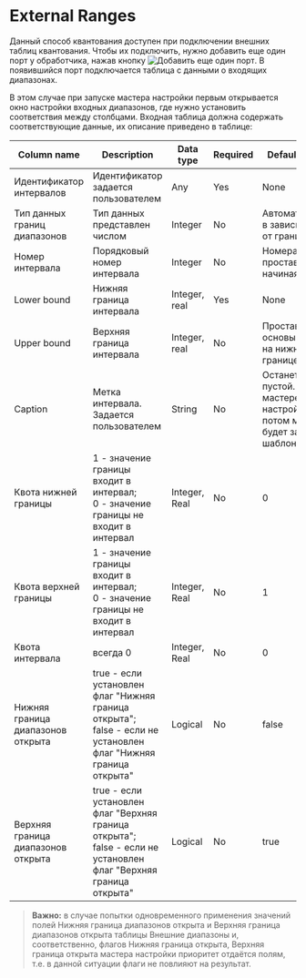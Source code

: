 # External Ranges

Данный способ квантования доступен при подключении внешних таблиц квантования. Чтобы их подключить, нужно добавить еще один порт у обработчика, нажав кнопку ![ Добавить еще один порт](../../../images/icons/app/node/ports/add/add_inactive_default.svg). В появившийся порт подключается таблица с данными о входящих диапазонах.

В этом случае при запуске мастера настройки первым открывается окно настройки входных диапазонов, где нужно установить соответствия между столбцами. Входная таблица должна содержать соответствующие данные, их описание приведено в таблице:

| Column name | Description | Data type | Required | Default value |
|---------------------|----------------|-------------------|------------------------|----------------------------------------|
| Идентификатор интервалов | Идентификатор задается пользователем | Any | Yes | None |
| Тип данных границ диапазонов | Тип данных представлен числом | Integer | No | Автоматически в зависимости от границы |
| Номер интервала | Порядковый номер интервала | Integer | No | Номера проставятся, начиная с 0 |
| Lower bound | Нижняя граница интервала | Integer, real | Yes | None |
| Upper bound | Верхняя граница интервала | Integer, real | No | Проставятся, основываясь на нижней границе |
| Caption | Метка интервала. Задается пользователем | String | No | Останется пустой. В мастере настройки потом можно будет задать шаблоном |
| Квота нижней границы | 1 - значение границы входит в интервал;<br>0 - значение границы не входит в интервал | Integer, Real | No | 0 |
| Квота верхней границы | 1 - значение границы входит в интервал;<br>0 - значение границы не входит в интервал | Integer, Real | No | 1 |
| Квота интервала | всегда 0 | Integer, Real | No | 0 |
| Нижняя граница диапазонов открыта | true - если установлен флаг "Нижняя граница открыта";  <br>false - если не установлен флаг "Нижняя граница открыта" | Logical | No | false |
| Верхняя граница диапазонов открыта | true - если установлен флаг "Верхняя граница открыта";  <br>false - если не установлен флаг "Верхняя граница открыта" | Logical | No | true |

> **Важно:** в случае попытки одновременного применения значений полей Нижняя граница диапазонов открыта и Верхняя граница диапазонов открыта таблицы Внешние диапазоны и, соответственно, флагов Нижняя граница открыта, Верхняя граница открыта мастера настройки приоритет отдаётся полям, т.е. в данной ситуации флаги не повлияют на результат.